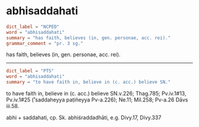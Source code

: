 # abhisaddahati

``` toml
dict_label = "NCPED"
word = "abhisaddahati"
summary = "has faith, believes (in, gen. personae, acc. rei)."
grammar_comment = "pr. 3 sg."
```

has faith, believes (in, gen. personae, acc. rei).

--------------------

``` toml
dict_label = "PTS"
word = "abhisaddahati"
summary = "to have faith in, believe in (c. acc.) believe SN."
```

to have faith in, believe in (c. acc.) believe SN.v.226; Thag.785; Pv.iv.1#13, Pv.iv.1#25 (˚saddaheyya paṭiñeyya Pv\-a.226); Ne.11; Mil.258; Pv\-a.26 Dāvs iii.58.

abhi \+ saddahati, cp. Sk. abhiśraddadhāti, e.g. Divy.17, Divy.337

